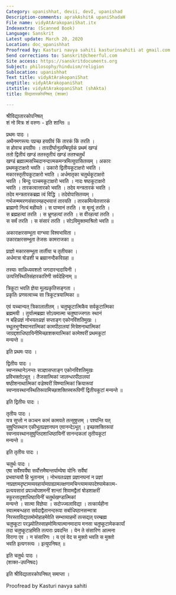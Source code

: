 ```yaml
---
Category: upanishhat, devii, devI, upanishad
Description-comments: aprakAshitA upaniShadaH
File name: vidyAtArakopaniShat.itx
Indexextra: (Scanned Book)
Language: Sanskrit
Latest update: March 20, 2020
Location: doc_upanishhat
Proofread by: Kasturi navya sahiti kasturinsahiti at gmail.com
Send corrections to: Sanskrit@cheerful.com
Site access: https://sanskritdocuments.org
Subject: philosophy/hinduism/religion
Sublocation: upanishhat
Text title: vidyAtArakopaniShat
engtitle: vidyAtArakopaniShat
itxtitle: vidyAtArakopaniShat (shAkta)
title: विद्यातारकोपनिषत् (शाक्त)

---
```

  
 श्रीविद्यातारकोपनिषत्   
शं नो मित्रः शं वरुणः - इति शान्तिः ॥  
  
प्रथमः पादः ।  
अथैनमगस्त्यः पप्रच्छ हयग्रीवं किं तारकं किं तरति ।  
स होवाच हयग्रीवः । तारदीर्घानुलम्बिपूर्वकं प्रथमं खण्डं  
ततो द्वितीयं खण्डं ततस्तृतीयं खण्डं ततश्चतुर्थं  
खण्डं ब्रह्मात्मसच्चिदानन्दात्मकमन्त्रमित्युपासितव्यम् । अकारः  
प्रथमकूटाक्षरो भवति । उकारो द्वितीयकूटाक्षरो भवति ।  
मकारस्तृतीयकूटाक्षरो भवति । अर्धमातृका चतुर्थकूटाक्षरो  
भवति । बिन्दुः पञ्चमकूटाक्षरो भवति । नादः षष्ठकूटाक्षरो  
भवति । तारकत्वात्तारको भवति । तदेव मन्त्रतारकं भवति ।  
तदेव मन्त्रतारकब्रह्म त्वं विद्धि । तदेवोपासितव्यम् ।  
गर्भजन्ममरणसंसारमहद्भयात्तं तारयति । तारकमित्येतत्तारकं  
ब्राह्मणो नित्यं महीयते । स पाप्मानं तरति । स मृत्युं तरति ।  
स ब्रह्महत्यां तरति । स भ्रूणहत्यां तरति । स वीरहत्यां तरति ।  
स सर्वं तरति । स संसारं तरति । सोऽविमुक्तमाश्रितो भवति ॥  
  
अकाराक्षरसम्भूता वाग्भवा विश्वभाविता ।  
उकाराक्षरसम्भूता तेजसः कामराजका ॥  
  
प्राज्ञो मकारसम्भूता तार्तीया च तृतीयका ।  
अर्धमात्रा षोडशी च ब्रह्मानन्दैकविग्रहा ॥  
  
तस्याः सान्निध्यवशतो जगदारन्ददायिनी ।  
उत्पत्तिस्थितिसंहारकारिणी सर्वदेहिनाम् ॥  
  
त्रिकूटा भवति ज्ञेया मूलप्रकृतिसङ्गता ।  
प्रकृतिः प्रणवत्वाच्च सा त्रिकूटत्रयात्मिका ॥  
  
एवं यच्चान्यत् त्रिकालातीतम् । चतुष्कूटात्मिकैव सर्वकूटात्मिका  
ब्रह्ममयी । तुर्यात्मब्रह्मा सोऽयमात्मा चतुष्पाज्जगतः स्थानं  
न बहिःप्रज्ञं नोभयतःप्रज्ञं सप्ताङ्ग एकोनविंशतिमुखः ।  
स्थूलभुग्वैश्वानरात्मिकां कामपीठालयां मित्रेशनाथात्मिकां  
जाग्रद्दशाधिष्ठायिनीमिच्छाशक्त्यात्मिकां कामेश्वरीं प्रथमकूटां  
मन्यन्ते ॥  
  
इति प्रथमः पादः ।  
  
द्वितीयः पादः ।  
स्वप्नस्थानेऽनन्तः सञ्ज्ञासप्ताङ्ग एकोनविंशतिमुखः  
प्रविभक्तोऽभूत् । तैजसात्मिकां जालन्धरपीठालयां  
षष्ठीशनाथात्मिकां वज्रेश्वरीं विष्ण्वात्मिकां क्रियारूपां  
स्वप्नावस्थानस्थितिरूपामिच्छाशक्तिस्वरूपिणीं द्वितीयकूटां मन्यन्ते ॥  
  
इति द्वितीयः पादः ।  
  
तृतीयः पादः ।  
यत्र सुप्तो न कञ्चन कामं कामयते तत्सुषुप्तम् । पश्यन्ति यत्  
सुषुप्तिस्थान एकीभूतप्रज्ञानघन एवानन्देऽभूत् । इच्छाशक्तिरूपां  
स्वप्नावस्थानसुषुप्तिदशाधिष्ठायिनीं सानन्दकलां तृतीयकूटां  
मन्यन्ते ॥  
  
इति तृतीयः पादः ।  
  
चतुर्थः पादः ।  
एषा सर्वेश्वर्येषा सर्वोत्तमैषान्तर्याम्येषा योनिः सर्वेषां  
प्रभवाप्ययौ हि भूतानाम् । नोभयतःप्रज्ञा प्रज्ञानघनां न प्रज्ञां  
नाप्रज्ञामदृष्टामव्यवहार्यामग्राह्यामलक्षणामचिन्त्यामव्यपदेश्यामेकात्म-  
प्रत्ययसारां प्रपञ्चोपशमनीं शान्तां शिवामद्वैतां षोडशाक्षरीं  
स्फुरत्तादृशाधिष्ठायिनीं चतुर्थखण्डात्मिकां  
मन्यन्ते । सात्मा विज्ञेया । सदोज्ज्वलाविद्या । तत्कार्यहीना  
स्वात्मबन्धहरा सर्वदाद्वैतानन्दरूपा सर्बाधिष्ठानसन्मात्रा  
निरस्ताविद्यातमोमोहाहमेवेति सम्भाव्याहमों तत्सद्यत् परम्ब्रह्म  
चतुष्कूटा परञ्ज्योतिस्साहमोमित्यात्मानमादाय मनसा चतुष्कूटामेककार्यां  
तदा चतुष्कूटाहमिति तत्पराः प्रवदन्ति । येन ते संसारिण आत्मना  
विरागा एव । न संसारिणः । य एवं वेद स मुक्तो भवति स मुक्तो  
भवति इत्यगस्त्यः । इत्युपनिषत् ॥  
  
इति चतुर्थः पादः ।  
(शाक्त-उपनिषदः)  
  
इति श्रीविद्यातारकोपनिषत् समाप्ता ।  
  
  
Proofread by Kasturi navya sahiti  
  
